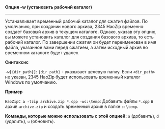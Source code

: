 ﻿**Опция -w (установить рабочий каталог)**

--------------------------------------------------------------------------------

Устанавливает временный рабочий каталог для сжатия файлов. По умолчанию, при создании нового архива, 2345 HaoZip временно создает базовый архив в текущем каталоге. Однако, указав эту опцию, вы можете установить каталог для создания базового архива, то есть рабочий каталог. По завершении сжатия он будет переименован в имя файла, указанное вами перед сжатием, а затем исходный архив во временном каталоге будет удален.

**Синтаксис**

`-w[{dir_path}]`: `{dir_path}` - указывает целевую папку. Если `<dir_path>` не указан, 2345 HaoZip будет использовать временный каталог Windows по умолчанию.

**Пример**

`HaoZipC a -tzip archive.zip *.cpp -wc:\temp`: Добавить файлы `*.cpp` в архив `archive.zip` и создать временный архив в папке `c:\temp`.

**Команды, которые можно использовать с этой опцией:** `a` (добавить), `d` (удалить), `u` (обновить).
